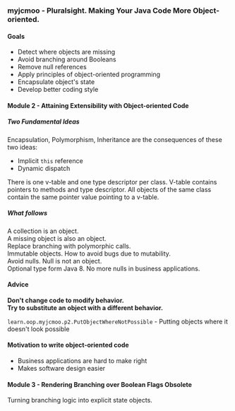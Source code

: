 ### myjcmoo - Pluralsight. Making Your Java Code More Object-oriented.

#### Goals
* Detect where objects are missing
* Avoid branching around Booleans
* Remove null references
* Apply principles of object-oriented programming
* Encapsulate object's state
* Develop better coding style


#### Module 2 - Attaining Extensibility with Object-oriented Code

##### Two Fundamental Ideas

Encapsulation, Polymorphism, Inheritance are the consequences of these two ideas:
* Implicit `this` reference
* Dynamic dispatch

There is one v-table and one type descriptor per class. V-table contains pointers to methods
and type descriptor. 
All objects of the same class contain the same pointer value pointing to a v-table. 

##### What follows

A collection is an object.  
A missing object is also an object.  
Replace branching with polymorphic calls.  
Immutable objects. How to avoid bugs due to mutability.  
Avoid nulls. Null is not an object.  
Optional<T> type form Java 8.  No more nulls in business applications.  

#### Advice

__Don't change code to modify behavior.__  
__Try to substitute an object with a different behavior.__

`learn.oop.myjcmoo.p2.PutObjectWhereNotPossible` - Putting objects where it doesn't look possible

#### Motivation to write object-oriented code
* Business applications are hard to make right
* Makes software design easier

#### Module 3 - Rendering Branching over Boolean Flags Obsolete

Turning branching logic into explicit state objects.

